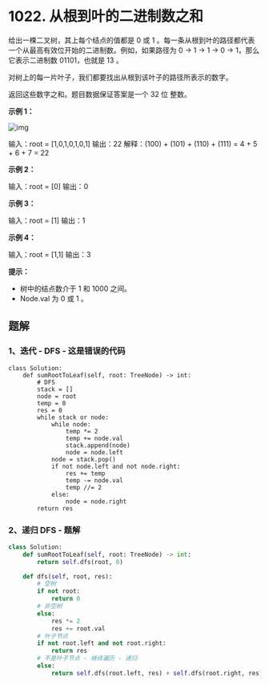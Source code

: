 # 1022. 从根到叶的二进制数之和

给出一棵二叉树，其上每个结点的值都是 0 或 1 。每一条从根到叶的路径都代表一个从最高有效位开始的二进制数。例如，如果路径为 0 -> 1 -> 1 -> 0 -> 1，那么它表示二进制数 01101，也就是 13 。

对树上的每一片叶子，我们都要找出从根到该叶子的路径所表示的数字。

返回这些数字之和。题目数据保证答案是一个 32 位 整数。

 

**示例 1：**

![img](https://assets.leetcode.com/uploads/2019/04/04/sum-of-root-to-leaf-binary-numbers.png)

输入：root = [1,0,1,0,1,0,1]
输出：22
解释：(100) + (101) + (110) + (111) = 4 + 5 + 6 + 7 = 22

**示例 2：**

输入：root = [0]
输出：0

**示例 3：**

输入：root = [1]
输出：1

**示例 4：**

输入：root = [1,1]
输出：3

**提示：**

- 树中的结点数介于 1 和 1000 之间。
- Node.val 为 0 或 1 。

## 题解

### 1、迭代 - DFS - 这是错误的代码

```
class Solution:
    def sumRootToLeaf(self, root: TreeNode) -> int:
        # DFS
        stack = []
        node = root
        temp = 0
        res = 0
        while stack or node:
            while node:
                temp *= 2
                temp += node.val
                stack.append(node)
                node = node.left
            node = stack.pop()
            if not node.left and not node.right:
                res += temp
                temp -= node.val
                temp //= 2
            else:
                node = node.right
        return res
```

### 2、递归 DFS - 题解

```python
class Solution:
    def sumRootToLeaf(self, root: TreeNode) -> int:
        return self.dfs(root, 0)

    def dfs(self, root, res):
        # 空树
        if not root:
            return 0
        # 非空树
        else:
            res *= 2
            res += root.val
        # 叶子节点
        if not root.left and not root.right:
            return res
        # 不是叶子节点 - 继续遍历 - 递归
        else:
            return self.dfs(root.left, res) + self.dfs(root.right, res)
```

